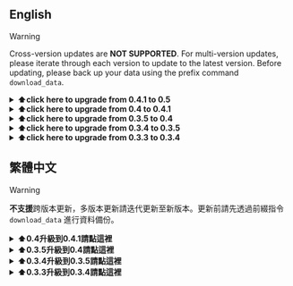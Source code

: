 ## English

> [!WARNING]
> Cross-version updates are **NOT SUPPORTED**. For multi-version updates, please iterate through each version to update to the latest version. Before updating, please back up your data using the prefix command `download_data`.

<details>
   <summary><b>⬆️click here to upgrade from 0.4.1 to 0.5</b></summary>

<!-- Create a python file in the `cogs` folder and name it `upgrade.py`. Paste the following code and run the bot. Use the slash command `/upgrade version` to upgrade. This cog can be removed after the upgrade is completed. -->

\# TODO

```py
import asyncio
import os

import aiosqlite
import dotenv
from src.utils import get_accounts

dotenv.load_dotenv()


async def upgrade():
    # Set the default value of enable_media_type to 11 (both)
    # Set the default value of client_used to the first account in the list of accounts
    first_account = list(get_accounts().keys())[0]
    try:
        async with aiosqlite.connect(os.path.join(os.getenv('DATA_PATH'), 'tracked_accounts.db')) as db:
            await db.executescript(f"""
                PRAGMA foreign_keys=off;
                
                BEGIN TRANSACTION;
                
                ALTER TABLE notification ADD enable_media_type TEXT DEFAULT 11;
                ALTER TABLE user ADD client_used TEXT DEFAULT '{first_account}';
            
                CREATE TABLE new_user (
                    id TEXT PRIMARY KEY,
                    username TEXT,
                    lastest_tweet TEXT,
                    client_used TEXT,
                    enabled INTEGER DEFAULT 1
                );
                INSERT INTO new_user (id, username, lastest_tweet, client_used, enabled)
                SELECT id, username, lastest_tweet, client_used, enabled
                FROM user;
                DROP TABLE user;
                ALTER TABLE new_user RENAME TO user;
                
                CREATE TABLE new_notification (
                    user_id TEXT,
                    channel_id TEXT,
                    role_id TEXT,
                    enabled INTEGER DEFAULT 1,
                    enable_type TEXT DEFAULT 11,
                    enable_media_type TEXT DEFAULT 11,
                    customized_msg TEXT DEFAULT NULL,
                    FOREIGN KEY (user_id) REFERENCES user (id),
                    FOREIGN KEY (channel_id) REFERENCES channel (id),
                    PRIMARY KEY(user_id, channel_id)
                );
                INSERT INTO new_notification (user_id, channel_id, role_id, enabled, enable_type, enable_media_type, customized_msg)
                SELECT user_id, channel_id, role_id, enabled, enable_type, enable_media_type, customized_msg
                FROM notification;
                DROP TABLE notification;
                ALTER TABLE new_notification RENAME TO notification;
                
                COMMIT;
                
                PRAGMA foreign_keys=on;
            """)
            await db.commit()
            print('Successfully upgraded to 0.5. You can remove this script and start the bot.')
    except Exception as e:
        print(e)
        print('upgrading to 0.5 failed, please try again or contact the author.')


if __name__ == '__main__':
    asyncio.run(upgrade())
```

</details>

<details>
   <summary><b>⬆️click here to upgrade from 0.4 to 0.4.1</b></summary>

Create a python file in the `cogs` folder and name it `upgrade.py`. Paste the following code and run the bot. Use the slash command `/upgrade version` to upgrade. This cog can be removed after the upgrade is completed.

```py
import discord
from discord import app_commands
from core.classes import Cog_Extension
import sqlite3
import os

from src.permission import ADMINISTRATOR

class Upgrade(Cog_Extension):
    
    upgrade_group = app_commands.Group(name='upgrade', description='Upgrade something', default_permissions=ADMINISTRATOR)

    @upgrade_group.command(name='version', description='upgrade to Tweetcord 0.4.1')
    async def upgrade(self, itn: discord.Interaction):
        
        await itn.response.defer(ephemeral=True)
        
        conn = sqlite3.connect(f"{os.getenv('DATA_PATH')}tracked_accounts.db")
        cursor = conn.cursor()

        try:
            cursor.executescript("""
                PRAGMA foreign_keys=off;

                BEGIN TRANSACTION;

                ALTER TABLE notification RENAME TO old_notification;

                CREATE TABLE IF NOT EXISTS notification (
                    user_id TEXT, 
                    channel_id TEXT, 
                    role_id TEXT, 
                    enabled INTEGER DEFAULT 1, 
                    enable_type TEXT DEFAULT '11', 
                    customized_msg TEXT DEFAULT NULL, 
                    FOREIGN KEY (user_id) REFERENCES user (id), 
                    FOREIGN KEY (channel_id) REFERENCES channel (id), 
                    PRIMARY KEY(user_id, channel_id)
                );

                INSERT INTO notification (user_id, channel_id, role_id, enabled, customized_msg)
                SELECT user_id, channel_id, role_id, enabled, customized_msg
                FROM old_notification;

                DROP TABLE old_notification;

                COMMIT;

                PRAGMA foreign_keys=on;
            """)
            await itn.followup.send('Successfully upgraded to 0.4.1. You can remove this cog and reboot the bot.')
        except Exception as e:
            await itn.followup.send(f'Upgrading to 0.4.1 failed. Please try again or contact the author. Error: {str(e)}')
        finally:
            conn.close()


async def setup(bot):
    await bot.add_cog(Upgrade(bot))

```

</details>

<details>
   <summary><b>⬆️click here to upgrade from 0.3.5 to 0.4</b></summary>

⚠️Before everything starts you must upgrade the version of `tweety-ns` to `1.0.9.2` first and download or pull the new code from this repo.

Create a python file in the `cogs` folder and name it `upgrade.py`. Paste the following code and run the bot. Use the slash command `/upgrade version` to upgrade. This cog can be removed after the upgrade is completed.

```py
import discord
from discord import app_commands
from core.classes import Cog_Extension
import sqlite3
import os

from src.permission import ADMINISTRATOR

class Upgrade(Cog_Extension):
    
    upgrade_group = app_commands.Group(name='upgrade', description='Upgrade something', default_permissions=ADMINISTRATOR)

    @upgrade_group.command(name='version', description='upgrade to Tweetcord 0.4')
    async def upgrade(self, itn: discord.Interaction):
        
        await itn.response.defer(ephemeral=True)
        
        conn = sqlite3.connect(f"{os.getenv('DATA_PATH')}tracked_accounts.db")
        cursor = conn.cursor()

        try:
            cursor.executescript("""
                ALTER TABLE user ADD enabled INTEGER DEFAULT 1;
                ALTER TABLE notification ADD customized_msg TEXT DEFAULT NULL;
            """)
            await itn.followup.send('successfully upgrade to 0.4, you can remove this cog and reboot the bot.')
        except:
            await itn.followup.send('upgrading to 0.4 failed, please try again or contact the author.')


async def setup(bot):
    await bot.add_cog(Upgrade(bot))
```

</details>

<details>
   <summary><b>⬆️click here to upgrade from 0.3.4 to 0.3.5</b></summary>

Create a python file in the `cogs` folder and name it `upgrade.py`. Paste the following code and run the bot. Use the slash command `/upgrade` to upgrade. This cog can be removed after the upgrade is completed.

```py
import discord
from discord import app_commands
from core.classes import Cog_Extension
import sqlite3
import os

from src.log import setup_logger
from src.permission_check import is_administrator

log = setup_logger(__name__)

class Upgrade(Cog_Extension):

    @is_administrator()
    @app_commands.command(name='upgrade', description='upgrade to Tweetcord 0.3.5')
    async def upgrade(self, itn: discord.Interaction):
        
        await itn.response.defer(ephemeral=True)
        
        conn = sqlite3.connect(f"{os.getenv('DATA_PATH')}tracked_accounts.db")
        cursor = conn.cursor()

        cursor.executescript('ALTER TABLE channel ADD server_id TEXT')
        
        cursor.execute('SELECT id FROM channel')
        channels = cursor.fetchall()
        
        for c in channels:
            try:
                channel = self.bot.get_channel(int(c[0]))
                cursor.execute('UPDATE channel SET server_id = ? WHERE id = ?', (channel.guild.id, channel.id))
            except:
                log.warning(f'the bot cannot obtain channel: {c[0]}, but this will not cause problems with the original features. The new feature can also be used normally on existing servers.')
                

        conn.commit()
        conn.close()

        await itn.followup.send('successfully upgrade to 0.3.5, you can remove this cog.')


async def setup(bot):
    await bot.add_cog(Upgrade(bot))
```

</details>

<details>
   <summary><b>⬆️click here to upgrade from 0.3.3 to 0.3.4</b></summary>

Because the database structure has been updated, you must use the following code to update the database structure.

```py
from dotenv import load_dotenv
import os
import sqlite3

load_dotenv()

conn = sqlite3.connect(f"{os.getenv('DATA_PATH')}tracked_accounts.db")
cursor = conn.cursor()

cursor.execute('ALTER TABLE notification ADD enabled INTEGER DEFAULT 1')

conn.commit()
conn.close()
```

</details>

## 繁體中文

> [!WARNING]
> **不支援**跨版本更新，多版本更新請迭代更新至新版本。更新前請先透過前綴指令 `download_data` 進行資料備份。

<details>
   <summary><b>⬆️0.4升級到0.4.1請點這裡</b></summary>

在 `cogs` 資料夾創建一個python檔案並命名為 `upgrade.py`，貼上下面的程式碼並運行機器人，使用斜線指令 `/upgrade version` 進行升級。升級結束後可以移除這個cog。

```py
import discord
from discord import app_commands
from core.classes import Cog_Extension
import sqlite3
import os

from src.permission import ADMINISTRATOR

class Upgrade(Cog_Extension):
    
    upgrade_group = app_commands.Group(name='upgrade', description='Upgrade something', default_permissions=ADMINISTRATOR)

    @upgrade_group.command(name='version', description='upgrade to Tweetcord 0.4.1')
    async def upgrade(self, itn: discord.Interaction):
        
        await itn.response.defer(ephemeral=True)
        
        conn = sqlite3.connect(f"{os.getenv('DATA_PATH')}tracked_accounts.db")
        cursor = conn.cursor()

        try:
            cursor.executescript("""
                PRAGMA foreign_keys=off;

                BEGIN TRANSACTION;

                ALTER TABLE notification RENAME TO old_notification;

                CREATE TABLE IF NOT EXISTS notification (
                    user_id TEXT, 
                    channel_id TEXT, 
                    role_id TEXT, 
                    enabled INTEGER DEFAULT 1, 
                    enable_type TEXT DEFAULT '11', 
                    customized_msg TEXT DEFAULT NULL, 
                    FOREIGN KEY (user_id) REFERENCES user (id), 
                    FOREIGN KEY (channel_id) REFERENCES channel (id), 
                    PRIMARY KEY(user_id, channel_id)
                );

                INSERT INTO notification (user_id, channel_id, role_id, enabled, customized_msg)
                SELECT user_id, channel_id, role_id, enabled, customized_msg
                FROM old_notification;

                DROP TABLE old_notification;

                COMMIT;

                PRAGMA foreign_keys=on;
            """)
            await itn.followup.send('Successfully upgraded to 0.4.1. You can remove this cog and reboot the bot.')
        except Exception as e:
            await itn.followup.send(f'Upgrading to 0.4.1 failed. Please try again or contact the author. Error: {str(e)}')
        finally:
            conn.close()


async def setup(bot):
    await bot.add_cog(Upgrade(bot))

```

</details>

<details>
   <summary><b>⬆️0.3.5升級到0.4請點這裡</b></summary>

⚠️在一切開始之前請先更新 `tweety-ns` 至 `1.0.9.2` 版本並且從這個repo下載或拉取新的程式碼。

在 `cogs` 資料夾創建一個python檔案並命名為 `upgrade.py`，貼上下面的程式碼並運行機器人，使用斜線指令 `/upgrade version` 進行升級。升級結束後可以移除這個cog。

```py
import discord
from discord import app_commands
from core.classes import Cog_Extension
import sqlite3
import os

from src.permission import ADMINISTRATOR

class Upgrade(Cog_Extension):
    
    upgrade_group = app_commands.Group(name='upgrade', description='Upgrade something', default_permissions=ADMINISTRATOR)

    @upgrade_group.command(name='version', description='upgrade to Tweetcord 0.4')
    async def upgrade(self, itn: discord.Interaction):
        
        await itn.response.defer(ephemeral=True)
        
        conn = sqlite3.connect(f"{os.getenv('DATA_PATH')}tracked_accounts.db")
        cursor = conn.cursor()

        try:
            cursor.executescript("""
                ALTER TABLE user ADD enabled INTEGER DEFAULT 1;
                ALTER TABLE notification ADD customized_msg TEXT DEFAULT NULL;
            """)
            await itn.followup.send('successfully upgrade to 0.4, you can remove this cog and reboot the bot.')
        except:
            await itn.followup.send('upgrading to 0.4 failed, please try again or contact the author.')


async def setup(bot):
    await bot.add_cog(Upgrade(bot))
```

</details>

<details>
   <summary><b>⬆️0.3.4升級到0.3.5請點這裡</b></summary>

在 `cogs` 資料夾創建一個python檔案並命名為 `upgrade.py`，貼上下面的程式碼並運行機器人，使用斜線指令 `/upgrade` 進行升級。升級結束後可以移除這個cog。

```py
import discord
from discord import app_commands
from core.classes import Cog_Extension
import sqlite3
import os

from src.log import setup_logger
from src.permission_check import is_administrator

log = setup_logger(__name__)

class Upgrade(Cog_Extension):

    @is_administrator()
    @app_commands.command(name='upgrade', description='upgrade to Tweetcord 0.3.5')
    async def upgrade(self, itn: discord.Interaction):
        
        await itn.response.defer(ephemeral=True)
        
        conn = sqlite3.connect(f"{os.getenv('DATA_PATH')}tracked_accounts.db")
        cursor = conn.cursor()

        cursor.executescript('ALTER TABLE channel ADD server_id TEXT')
        
        cursor.execute('SELECT id FROM channel')
        channels = cursor.fetchall()
        
        for c in channels:
            try:
                channel = self.bot.get_channel(int(c[0]))
                cursor.execute('UPDATE channel SET server_id = ? WHERE id = ?', (channel.guild.id, channel.id))
            except:
                log.warning(f'the bot cannot obtain channel: {c[0]}, but this will not cause problems with the original features. The new feature can also be used normally on existing servers.')
                

        conn.commit()
        conn.close()

        await itn.followup.send('successfully upgrade to 0.3.5, you can remove this cog.')


async def setup(bot):
    await bot.add_cog(Upgrade(bot))
```

</details>

<details>
   <summary><b>⬆️0.3.3升級到0.3.4請點這裡</b></summary>

因為資料庫結構更新因此必須使用以下程式碼更新資料庫結構。

```py
from dotenv import load_dotenv
import os
import sqlite3

load_dotenv()

conn = sqlite3.connect(f"{os.getenv('DATA_PATH')}tracked_accounts.db")
cursor = conn.cursor()

cursor.execute('ALTER TABLE notification ADD enabled INTEGER DEFAULT 1')

conn.commit()
conn.close()
```

</details>